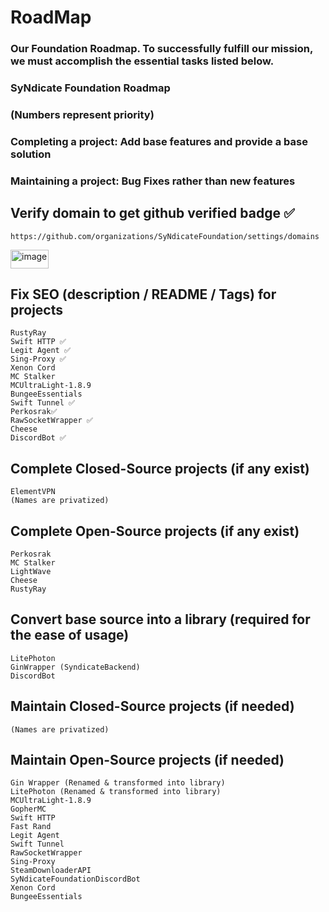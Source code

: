 # RoadMap
### Our Foundation Roadmap. To successfully fulfill our mission, we must accomplish the essential tasks listed below.
### SyNdicate Foundation Roadmap
### (Numbers represent priority)

### Completing a project: Add base features and provide a base solution 
### Maintaining a project: Bug Fixes rather than new features

## Verify domain to get github verified badge ✅
    https://github.com/organizations/SyNdicateFoundation/settings/domains
<img width="61" height="30" alt="image" src="https://github.com/user-attachments/assets/b355e7ed-832f-40c3-b90b-8746990234ba" />


## Fix SEO (description / README / Tags) for projects
	RustyRay
	Swift HTTP ✅
	Legit Agent ✅
	Sing-Proxy ✅
	Xenon Cord
	MC Stalker
	MCUltraLight-1.8.9
	BungeeEssentials
	Swift Tunnel ✅
	Perkosrak✅
	RawSocketWrapper ✅
	Cheese
	DiscordBot ✅

## Complete Closed-Source projects (if any exist)
	ElementVPN
	(Names are privatized)

## Complete Open-Source projects (if any exist)
	Perkosrak
	MC Stalker
	LightWave
	Cheese
	RustyRay

## Convert base source into a library (required for the ease of usage)
	LitePhoton
	GinWrapper (SyndicateBackend)
	DiscordBot

## Maintain Closed-Source projects (if needed)
	(Names are privatized)

## Maintain Open-Source projects (if needed)
	Gin Wrapper (Renamed & transformed into library)
	LitePhoton (Renamed & transformed into library)
	MCUltraLight-1.8.9
	GopherMC
	Swift HTTP
	Fast Rand
	Legit Agent
	Swift Tunnel
	RawSocketWrapper
	Sing-Proxy
	SteamDownloaderAPI
	SyNdicateFoundationDiscordBot
	Xenon Cord
	BungeeEssentials
